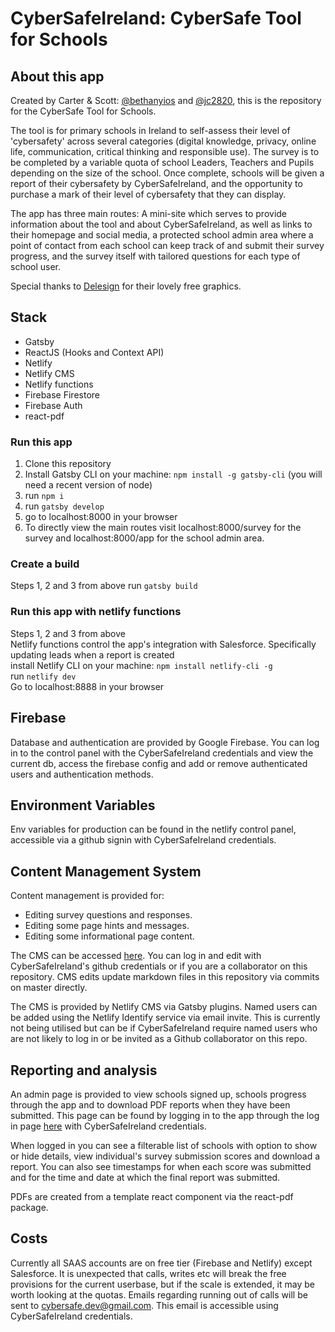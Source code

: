 # CyberSafeIreland: CyberSafe Tool for Schools

## About this app
Created by Carter & Scott: [@bethanyios](https://github.com/bethanyios) and [@jc2820](https://github.com/jc2820), this is the repository for the CyberSafe Tool for Schools.

The tool is for primary schools in Ireland to self-assess their level of 'cybersafety' across several categories (digital knowledge, privacy, online life, communication, critical thinking and responsible use). The survey is to be completed by a variable quota of school Leaders, Teachers and Pupils depending on the size of the school. Once complete, schools will be given a report of their cybersafety by CyberSafeIreland, and the opportunity to purchase a mark of their level of cybersafety that they can display.

The app has three main routes: A mini-site which serves to provide information about the tool and about CyberSafeIreland, as well as links to their homepage and social media, a protected school admin area where a point of contact from each school can keep track of and submit their survey progress, and the survey itself with tailored questions for each type of school user.

Special thanks to [Delesign](https://delesign.com/) for their lovely free graphics.

## Stack
* Gatsby
* ReactJS (Hooks and Context API)
* Netlify
* Netlify CMS
* Netlify functions
* Firebase Firestore
* Firebase Auth
* react-pdf

### Run this app
1. Clone this repository
2. Install Gatsby CLI on your machine: `npm install -g gatsby-cli` (you will need a recent version of node)
3. run `npm i`
4. run `gatsby develop`
5. go to localhost:8000 in your browser
6. To directly view the main routes visit localhost:8000/survey for the survey and localhost:8000/app for the school admin area.

### Create a build
Steps 1, 2 and 3 from above
run `gatsby build`

### Run this app with netlify functions
Steps 1, 2 and 3 from above  
Netlify functions control the app's integration with Salesforce. Specifically updating leads when a report is created   
install Netlify CLI on your machine: `npm install netlify-cli -g`  
run `netlify dev`  
Go to localhost:8888 in your browser  

## Firebase
Database and authentication are provided by Google Firebase. You can log in to the control panel with the CyberSafeIreland credentials and view the current db, access the firebase config and add or remove authenticated users and authentication methods.

## Environment Variables
Env variables for production can be found in the netlify control panel, accessible via a github signin with CyberSafeIreland credentials.

## Content Management System
Content management is provided for:
* Editing survey questions and responses.
* Editing some page hints and messages.
* Editing some informational page content.

The CMS can be accessed [here](https://cybersafetoolforschools.ie/admin). You can log in and edit with CyberSafeIreland's github credentials or if you are a collaborator on this repository.
CMS edits update markdown files in this repository via commits on master directly.

The CMS is provided by Netlify CMS via Gatsby plugins. Named users can be added using the Netlify Identify service via email invite. This is currently not being utilised but can be if CyberSafeIreland require named users who are not likely to log in or be invited as a Github collaborator on this repo.

## Reporting and analysis
An admin page is provided to view schools signed up, schools progress through the app and to download PDF reports when they have been submitted.
This page can be found by logging in to the app through the log in page [here](https://cybersafetoolforschools.ie/app/login) with CyberSafeIreland credentials.

When logged in you can see a filterable list of schools with option to show or hide details, view individual's survey submission scores and download a report.
You can also see timestamps for when each score was submitted and for the time and date at which the final report was submitted.

PDFs are created from a template react component via the react-pdf package.

## Costs
Currently all SAAS accounts are on free tier (Firebase and Netlify) except Salesforce. It is unexpected that calls, writes etc will break the free provisions for the current userbase, but if the scale is extended, it may be worth looking at the quotas. Emails regarding running out of calls will be sent to cybersafe.dev@gmail.com. This email is accessible using CyberSafeIreland credentials.
